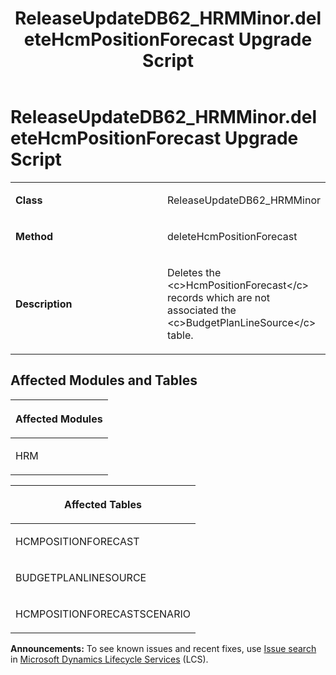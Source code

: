﻿---
title: ReleaseUpdateDB62_HRMMinor.deleteHcmPositionForecast Upgrade Script
TOCTitle: ReleaseUpdateDB62_HRMMinor.deleteHcmPositionForecast Upgrade Script
ms:assetid: 8d4a4c1b-2989-0497-f5da-33c07502ff0a
ms:mtpsurl: https://msdn.microsoft.com/en-us/library/Dn702782(v=AX.60)
ms:contentKeyID: 65236237
ms.date: 05/18/2015
mtps_version: v=AX.60
---

# ReleaseUpdateDB62\_HRMMinor.deleteHcmPositionForecast Upgrade Script 


<table>
<colgroup>
<col style="width: 50%" />
<col style="width: 50%" />
</colgroup>
<tbody>
<tr class="odd">
<td><p><strong>Class</strong></p></td>
<td><p>ReleaseUpdateDB62_HRMMinor</p></td>
</tr>
<tr class="even">
<td><p><strong>Method</strong></p></td>
<td><p>deleteHcmPositionForecast</p></td>
</tr>
<tr class="odd">
<td><p><strong>Description</strong></p></td>
<td><p>Deletes the &lt;c&gt;HcmPositionForecast&lt;/c&gt; records which are not associated the &lt;c&gt;BudgetPlanLineSource&lt;/c&gt; table.</p></td>
</tr>
</tbody>
</table>


## Affected Modules and Tables

<table>
<colgroup>
<col style="width: 100%" />
</colgroup>
<thead>
<tr class="header">
<th><p>Affected Modules</p></th>
</tr>
</thead>
<tbody>
<tr class="odd">
<td><p>HRM</p></td>
</tr>
</tbody>
</table>


<table>
<colgroup>
<col style="width: 100%" />
</colgroup>
<thead>
<tr class="header">
<th><p>Affected Tables</p></th>
</tr>
</thead>
<tbody>
<tr class="odd">
<td><p>HCMPOSITIONFORECAST</p></td>
</tr>
<tr class="even">
<td><p>BUDGETPLANLINESOURCE</p></td>
</tr>
<tr class="odd">
<td><p>HCMPOSITIONFORECASTSCENARIO</p></td>
</tr>
</tbody>
</table>

  
**Announcements:** To see known issues and recent fixes, use [Issue search](http://go.microsoft.com/fwlink/?linkid=389258) in [Microsoft Dynamics Lifecycle Services](http://go.microsoft.com/fwlink/?linkid=306505) (LCS).


